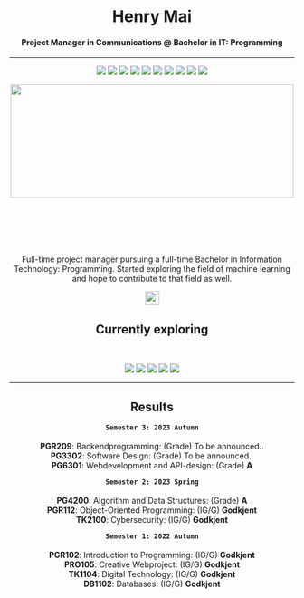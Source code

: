 <h1 align="center">Henry Mai</h1>
<h4 align="center">
Project Manager in Communications @ Bachelor in IT: Programming
</h4>
<hr>
<p align="center">
  <img src="https://img.shields.io/badge/Java-%23FF6F00.svg?&style=for-the-badge&logo=java&logoColor=white" />
  <img src="https://img.shields.io/badge/Python-%2314354C.svg?&style=for-the-badge&logo=python&logoColor=white" />
  <img src="https://img.shields.io/badge/Spring-%236DB33F.svg?&style=for-the-badge&logo=spring&logoColor=white" />
  <img src="https://img.shields.io/badge/C%23-%23239120.svg?&style=for-the-badge" />
  <img src="https://img.shields.io/badge/Fullstack-%23232F3E.svg?&style=for-the-badge" />
  <img src="https://img.shields.io/badge/React-%2361DAFB.svg?&style=for-the-badge" />
  <img src="https://img.shields.io/badge/Node.js-%2343853D.svg?&style=for-the-badge" />
  <img src="https://img.shields.io/badge/Azure-%230072AC.svg?&style=for-the-badge" />
  <img src="https://img.shields.io/badge/C-%23A8B9CC.svg?&style=for-the-badge&logo=c&logoColor=white" />
  <img src="https://img.shields.io/badge/Linux-%23FCC624.svg?&style=for-the-badge&logo=linux&logoColor=black" />
</p>

<p align="center">
 <img  width="500" height="200" src="https://github.com/MaiHenry/Java_Training/blob/main/Profile-giphy.gif">
</p>

<div align="center">
  <p align="center" style="margin-top: 100px;">Full-time project manager pursuing a full-time Bachelor in Information Technology: Programming. Started exploring the field of machine learning and hope to contribute to that field as well.</p>
</div>

<p align="center"><a href="https://twitter.com/terabyte_17">
  <a href="https://www.linkedin.com/in/henry-mai-060517136/">
    <img src="https://img.shields.io/badge/linkedin-%230077B5.svg?&style=for-the-badge&logo=linkedin&logoColor=white" height=25></a> 
</p>
  <h2 align="center">Currently exploring</h2>
<br>
<p align="center">
  <img src="https://img.shields.io/badge/Machine Learning-green"> 
  <img src="https://img.shields.io/badge/Deep Learning-red"> 
  <img src="https://img.shields.io/badge/Computer Vision-magenta"> 
  <img src="https://img.shields.io/badge/Natural Language Processing-yellow"> 
  <img src="https://img.shields.io/badge/Reinforcement Learning-blue"> 
</p>

<hr>
  <h2 align="center">Results</h2>
<div align="center">
  
**`Semester 3: 2023 Autumn`**<br>
<br>**PGR209**: Backendprogramming: (Grade) To be announced..
<br>**PG3302**: Software Design: (Grade) To be announced..
<br>**PG6301**: Webdevelopment and API-design: (Grade) **A**

**`Semester 2: 2023 Spring`**<br>
<br>**PG4200**: Algorithm and Data Structures: (Grade) **A**
<br>**PGR112**: Object-Oriented Programming: (IG/G) **Godkjent**
<br>**TK2100**: Cybersecurity: (IG/G) **Godkjent**

**`Semester 1: 2022 Autumn`**<br>
  <br>**PGR102**: Introduction to Programming: (IG/G) **Godkjent**
  <br>**PRO105**: Creative Webproject: (IG/G) **Godkjent**
  <br>**TK1104**: Digital Technology: (IG/G) **Godkjent**
  <br>**DB1102**: Databases: (IG/G) **Godkjent**
</div>
